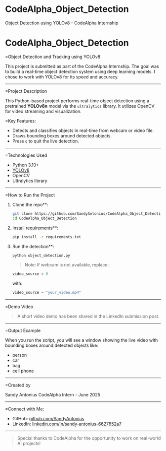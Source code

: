 # CodeAlpha_Object_Detection
Object Detection using YOLOv8 - CodeAlpha Internship
# CodeAlpha\_Object\_Detection

=Object Detection and Tracking using YOLOv8

This project is submitted as part of the CodeAlpha Internship. The goal was to build a real-time object detection system using deep learning models. I chose to work with YOLOv8 for its speed and accuracy.

------------------------------------------------------

=Project Description

This Python-based project performs real-time object detection using a pretrained **YOLOv8n** model via the `ultralytics` library. It utilizes OpenCV for video streaming and visualization.

=Key Features:

* Detects and classifies objects in real-time from webcam or video file.
* Draws bounding boxes around detected objects.
* Press `q` to quit the live detection.

------------------------------------------------------

=Technologies Used

* Python 3.10+
* [YOLOv8](https://github.com/ultralytics/ultralytics)
* OpenCV
* Ultralytics library

------------------------------------------------------

=How to Run the Project

1. Clone the repo**:

   ```bash
   git clone https://github.com/SandyAntonius/CodeAlpha_Object_Detection.git
   cd CodeAlpha_Object_Detection
   ```

2. Install requirements**:

   ```bash
   pip install -r requirements.txt
   ```

3. Run the detection**:

   ```bash
   python object_detection.py
   ```

   > Note: If webcam is not available, replace:

   ```python
   video_source = 0
   ```

   with:

   ```python
   video_source = "your_video.mp4"
   ```

------------------------------------------------------

=Demo Video

> A short video demo has been shared in the LinkedIn submission post.

---

=Output Example

When you run the script, you will see a window showing the live video with bounding boxes around detected objects like:

* person
* car
* bag
* cell phone

------------------------------------------------------

=Created by

Sandy Antonius
CodeAlpha Intern - June 2025

------------------------------------------------------
=Connect with Me:

- GitHub: [github.com/SandyAntonius](https://github.com/SandyAntonius)
- LinkedIn: [linkedin.com/in/sandy-antonius-6627652a7](https://www.linkedin.com/in/sandy-antonius-6627652a7)
------------------------------------------------------

> Special thanks to CodeAlpha for the opportunity to work on real-world AI projects!
